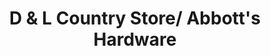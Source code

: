 ---
title: "D & L Country Store/ Abbott's Hardware"
url: /grifton/d-and-l-country-store-abbotts-hardware/
shop: hardware
---